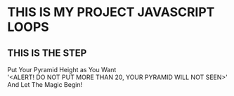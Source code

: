 # THIS IS MY PROJECT JAVASCRIPT LOOPS

## THIS IS THE STEP
Put Your Pyramid Height as You Want
<br>
'<ALERT! DO NOT PUT MORE THAN 20, YOUR PYRAMID WILL NOT SEEN>'
<br>
And Let The Magic Begin!